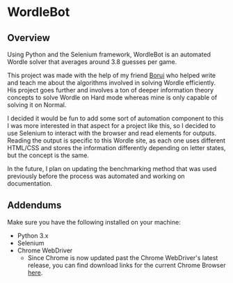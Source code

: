 # WordleBot

## Overview
Using Python and the Selenium framework, WordleBot is an automated Wordle solver that averages around 3.8 guesses per game. 

This project was made with the help of my friend [Borui](https://github.com/chenborui1?tab=repositories) who helped write and teach me about the algorithms involved in solving Wordle efficiently. His project goes further and involves a ton of deeper information theory concepts to solve Wordle on Hard mode whereas mine is only capable of solving it on Normal.

I decided it would be fun to add some sort of automation component to this I was more interested in that aspect for a project like this, so I decided to use Selenium to interact with the browser and read elements for outputs. Reading the output is specific to this Wordle site, as each one uses different HTML/CSS and stores the information differently depending on letter states, but the concept is the same.

In the future, I plan on updating the benchmarking method that was used previously before the process was automated and working on documentation.

## Addendums
Make sure you have the following installed on your machine:

- Python 3.x
- Selenium
- Chrome WebDriver 
  - Since Chrome is now updated past the Chrome WebDriver's latest release, you can find download links for the current Chrome Browser [here](https://googlechromelabs.github.io/chrome-for-testing/).




